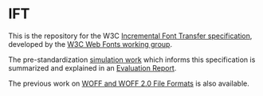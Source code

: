 # IFT
This is the repository for the W3C [Incremental Font Transfer specification](https://w3c.github.io/IFT/Overview.html), developed by the [W3C Web Fonts working group](https://www.w3.org/Fonts/WG/).

The pre-standardization [simulation work](https://github.com/w3c/PFE-analysis) which informs this specification is summarized and explained in an [Evaluation Report](https://www.w3.org/TR/PFE-evaluation/). 

The previous work on [WOFF and WOFF 2.0 File Formats](https://github.com/w3c/woff) is also available.

